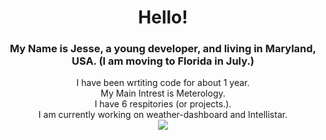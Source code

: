<div align="center">
   <h1>Hello!</h1>
<h3>My Name is Jesse, a young developer, and living in Maryland, USA. (I am moving to Florida in July.)</h3>
<div align="center">I have been wrtiting code for about 1 year. </div>
<div align="center">My Main Intrest is Meterology.</div>
   <div>I have 6 respitories (or projects.).</div>
  <div>I am currently working on weather-dashboard and Intellistar.</div>
<img src="https://github-readme-stats.vercel.app/api?username=JesseWx2011&show_icons=true&bg_color=black">
</div>
